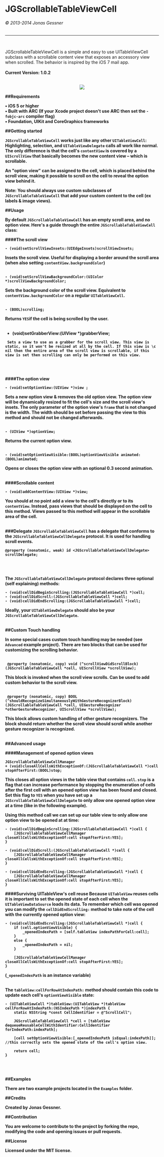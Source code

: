 <h1>JGScrollableTableViewCell</h1><h6>© 2013-2014 Jonas Gessner</h6>

----------------
<br>

JGScrollableTableViewCell is a simple and easy to use UITableViewCell subclass with a scrollable content view that exposes an accessory view when scrolled. The behavior is inspired by the iOS 7 mail app.
<br>
<br>
<b>Current Version:<b> 1.0.2
<br>
<br>
<p align="center"><img src="Demo.gif"/></p>

##Requirements

• iOS 5 or higher<br>
• Built with <b>ARC</b> (If your Xcode project doesn't use ARC then set the `-fobjc-arc` compiler flag)<br>
• Foundation, UIKit and CoreGraphics frameworks<br>


##Getting started

`JGScrollableTableViewCell` works just like any other `UITableViewCell`: Highlighting, selection, and `UITableViewDelegate` calls all work like normal. The only difference is that the cell's `contentView` is covered by a `UIScrollView` that basically becomes the new content view – which is scrollable.

An "option view" can be assigned to the cell, which is placed behind the scroll view, making it possible to scroll on the cell to reveal the option view behind it.

<b>Note:</b> You should always use custom subclasses of `JGScrollableTableViewCell` that add your custom content to the cell (ex labels & image views).

##Usage

By default `JGScrollableTableViewCell` has an empty scroll area, and no option view. Here's a guide through the entire `JGScrollableTableViewCell` class:

####The scroll view

```objc
- (void)setScrollViewInsets:(UIEdgeInsets)scrollViewInsets;
```
Insets the scroll view. Useful for displaying a border around the scroll area (when also setting `contentView.backgroundColor`)
<br>
<br>

```objc
- (void)setScrollViewBackgroundColor:(UIColor *)scrollViewBackgroundColor;
```
Sets the background color of the scroll view. Equivalent to `contentView.backgroundColor` on a regular `UITableViewCell`.
<br>
<br>

```objc
- (BOOL)scrolling;
```
Returns `YES`if the cell is being scrolled by the user.
<br>
<br>

- (void)setGrabberView:(UIView *)grabberView;
```objc
 Sets a view to use as a grabber for the scroll view. This view is static, so it won't be resized at all by the cell. If this view is \c nil then the entire area of the scroll view is scrollable, if this view is set then scrolling can only be performed on this view.
```
<br>
<br>

####The option view

```objc
- (void)setOptionView:(UIView *)view ;
```
Sets a new option view & removes the old option view. The option view will be dynamically resized to fit the cell's size and the scroll view's insets. The only parameter of the option view's `frame` that is not changed is the width. The width should be set before passing the view to this method and should not be changed afterwards.
<br>
<br>

```objc
- (UIView *)optionView;
```
Returns the current option view.
<br>
<br>

```objc
- (void)setOptionViewVisible:(BOOL)optionViewVisible animated:(BOOL)animated;
```
Opens or closes the option view with an optional 0.3 second animation.
<br>
<br>

####Scrollable content

```objc
- (void)addContentView:(UIView *)view;
```
You should at no point add a view to the cell's directly or to its `contentView`. Instead, pass views that should be displayed on the cell to this method. Views passed to this method will appear in the scrollable area of the cell.
<br>
<br>

###Delegate
`JGScrollableTableViewCell` has a delegate that conforms to the `JGScrollableTableViewCellDelegate` protocol. It is used for handling scroll events.
```objc
@property (nonatomic, weak) id <JGScrollableTableViewCellDelegate> scrollDelegate;
```
<br>
<br>

The `JGScrollableTableViewCellDelegate` protocol declares three optional (self explaining) methods:
```objc
- (void)cellDidBeginScrolling:(JGScrollableTableViewCell *)cell;
- (void)cellDidScroll:(JGScrollableTableViewCell *)cell;
- (void)cellDidEndScrolling:(JGScrollableTableViewCell *)cell;
```
Ideally, your `UITableViewDelegate` should also be your `JGScrollableTableViewCellDelegate`.
<br>
<br>

##Custom Touch handling

In some special cases custom touch handling may be needed (see `Advanced` example project). There are two blocks that can be used for customizing the scrolling behavior.
<br>
<br>

```objc
 @property (nonatomic, copy) void (^scrollViewDidScrollBlock)(JGScrollableTableViewCell *cell, UIScrollView *scrollView);
```
 This block is invoked when the scroll view scrolls. Can be used to add custom behavior to the scroll view.
<br>
<br>


```objc
 @property (nonatomic, copy) BOOL (^shouldRecognizeSimultaneouslyWithGestureRecognizerBlock)(JGScrollableTableViewCell *cell, UIGestureRecognizer *otherGestureRecognizer, UIScrollView *scrollView);
```
This block allows custom handling of other gesture recognizers. The block should return whether the scroll view should scroll while another gesture recognizer is recognized.
<br>
<br>

##Advanced usage

####Management of opened option views
```objc
JGScrollableTableViewCellManager
+ (void)closeAllCellsWithExceptionOf:(JGScrollableTableViewCell *)cell stopAfterFirst:(BOOL)stop;
```
This closes all option views in the table view that contains `cell`. `stop` is a flag that can increase performance by stopping the enumeration of cells after the first cell with an opened option view has been found and closed. Set this flag to `YES` when you have set up a `JGScrollableTableViewCellDelegate` to only allow one opened option view at a time (like in the following example).
<br>

Using this method call we can set up our table view to only allow one option view to be opened at at time:
```objc
- (void)cellDidBeginScrolling:(JGScrollableTableViewCell *)cell {
    [JGScrollableTableViewCellManager closeAllCellsWithExceptionOf:cell stopAfterFirst:YES];
}

- (void)cellDidScroll:(JGScrollableTableViewCell *)cell {
    [JGScrollableTableViewCellManager closeAllCellsWithExceptionOf:cell stopAfterFirst:YES];
}

- (void)cellDidEndScrolling:(JGScrollableTableViewCell *)cell {
    [JGScrollableTableViewCellManager closeAllCellsWithExceptionOf:cell stopAfterFirst:YES];
}
```


####Surviving UITableView's cell reuse
Because `UITableView` reuses cells it is important to set the opened state of each cell when the `UITableViewDataSource` loads its data. To remember which cell was opened you can modify the `cellDidEndScrolling:` method to take note of the cell with the currently opened option view:


```objc
- (void)cellDidEndScrolling:(JGScrollableTableViewCell *)cell {
    if (cell.optionViewVisible) {
        _openedIndexPath = [self.tableView indexPathForCell:cell];
    }
    else {
        _openedIndexPath = nil;
    }

    [JGScrollableTableViewCellManager closeAllCellsWithExceptionOf:cell stopAfterFirst:YES];
}
```
(`_openedIndexPath` is an instance variable)
<br>
<br>

The `tableView:cellForRowAtIndexPath:` method should contain this code to update each cell's `optionViewVisible` state:

```objc
- (UITableViewCell *)tableView:(UITableView *)tableView cellForRowAtIndexPath:(NSIndexPath *)indexPath {
    static NSString *const CellIdentifier = @"ScrollCell";
    
    JGScrollableTableViewCell *cell = [tableView dequeueReusableCellWithIdentifier:CellIdentifier forIndexPath:indexPath];
    
    [cell setOptionViewVisible:[_openedIndexPath isEqual:indexPath]]; //this correctly sets the opened state of the cell's option view.
    
    return cell;
}
```
<br>
<br>

##Examples

There are two example projects located in the `Examples` folder.

##Credits

Created by Jonas Gessner.

##Contribution

You are welcome to contribute to the project by forking the repo, modifying the code and opening issues or pull requests.

##License

Licensed under the MIT license.
